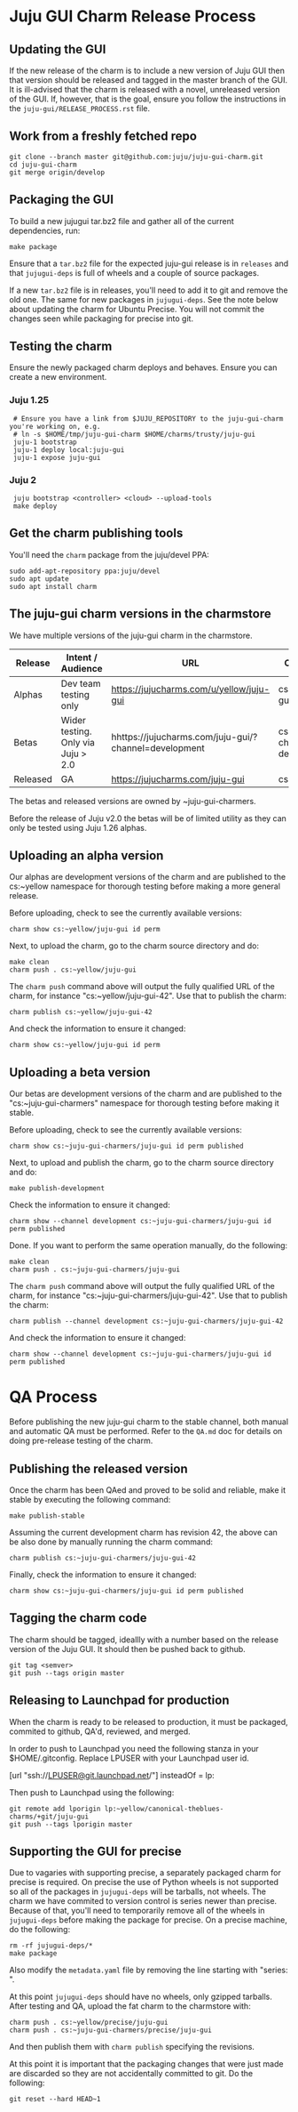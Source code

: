 <!--
RELEASE_PROCESS.md
Copyright 2016 Canonical Ltd.
This work is licensed under the Creative Commons Attribution-Share Alike 3.0
Unported License. To view a copy of this license, visit
http://creativecommons.org/licenses/by-sa/3.0/ or send a letter to Creative
Commons, 171 Second Street, Suite 300, San Francisco, California, 94105, USA.
-->

# Juju GUI Charm Release Process #

## Updating the GUI ##

If the new release of the charm is to include a new version of Juju GUI then
that version should be released and tagged in the master branch of the GUI. It
is ill-advised that the charm is released with a novel, unreleased version of
the GUI.  If, however, that is the goal, ensure you follow the instructions in
the `juju-gui/RELEASE_PROCESS.rst` file.

## Work from a freshly fetched repo ##

    git clone --branch master git@github.com:juju/juju-gui-charm.git
    cd juju-gui-charm
    git merge origin/develop

## Packaging the GUI ##

To build a new jujugui tar.bz2 file and gather all of the current dependencies,
run:

    make package

Ensure that a `tar.bz2` file for the expected juju-gui release is in
`releases` and that `jujugui-deps` is full of wheels and a couple
of source packages.

If a new `tar.bz2` file is in releases, you'll need to add it to git and
remove the old one.  The same for new packages in `jujugui-deps`.  See the
note below about updating the charm for Ubuntu Precise. You will not commit
the changes seen while packaging for precise into git.

## Testing the charm ##

Ensure the newly packaged charm deploys and behaves. Ensure you can create a
new environment.

### Juju 1.25 ###
     # Ensure you have a link from $JUJU_REPOSITORY to the juju-gui-charm you're working on, e.g.
     # ln -s $HOME/tmp/juju-gui-charm $HOME/charms/trusty/juju-gui
     juju-1 bootstrap
     juju-1 deploy local:juju-gui
     juju-1 expose juju-gui

### Juju 2 ###
     juju bootstrap <controller> <cloud> --upload-tools
     make deploy

## Get the charm publishing tools ##

You'll need the `charm` package from the juju/devel PPA:

    sudo add-apt-repository ppa:juju/devel
    sudo apt update
    sudo apt install charm

## The juju-gui charm versions in the charmstore ##

We have multiple versions of the juju-gui charm in the charmstore.

| Release | Intent / Audience | URL | CS reference |
| ------- | ----------------- | --- | ------------ |
| Alphas | Dev team testing only | https://jujucharms.com/u/yellow/juju-gui | cs:~yellow/juju-gui |
| Betas  | Wider testing. Only via Juju > 2.0 | hhttps://jujucharms.com/juju-gui/?channel=development | cs:juju-gui --channel development |
| Released | GA | https://jujucharms.com/juju-gui | cs:juju-gui |

The betas and released versions are owned by ~juju-gui-charmers.

Before the release of Juju v2.0 the betas will be of limited utility as they
can only be tested using Juju 1.26 alphas.

## Uploading an alpha version ##

Our alphas are development versions of the charm and are published to the
cs:~yellow namespace for thorough testing before making a more general
release.

Before uploading, check to see the currently available versions:

    charm show cs:~yellow/juju-gui id perm

Next, to upload the charm, go to the charm source directory and do:

    make clean
    charm push . cs:~yellow/juju-gui

The `charm push` command above will output the fully qualified URL of the
charm, for instance "cs:~yellow/juju-gui-42". Use that to publish the charm:

    charm publish cs:~yellow/juju-gui-42

And check the information to ensure it changed:

    charm show cs:~yellow/juju-gui id perm

## Uploading a beta version ##

Our betas are development versions of the charm and are published to the
"cs:~juju-gui-charmers" namespace for thorough testing before making it stable.

Before uploading, check to see the currently available versions:

    charm show cs:~juju-gui-charmers/juju-gui id perm published

Next, to upload and publish the charm, go to the charm source directory and do:

    make publish-development

Check the information to ensure it changed:

    charm show --channel development cs:~juju-gui-charmers/juju-gui id perm published

Done.
If you want to perform the same operation manually, do the following:

    make clean
    charm push . cs:~juju-gui-charmers/juju-gui

The `charm push` command above will output the fully qualified URL of the
charm, for instance "cs:~juju-gui-charmers/juju-gui-42". Use that to publish
the charm:

    charm publish --channel development cs:~juju-gui-charmers/juju-gui-42

And check the information to ensure it changed:

    charm show --channel development cs:~juju-gui-charmers/juju-gui id perm published

# QA Process #

Before publishing the new juju-gui charm to the stable channel, both manual and
automatic QA must be performed. Refer to the `QA.md` doc for details on doing
pre-release testing of the charm.

## Publishing the released version ##

Once the charm has been QAed and proved to be solid and reliable, make it
stable by executing the following command:

    make publish-stable

Assuming the current development charm has revision 42, the above can be also
done by manually running the charm command:

    charm publish cs:~juju-gui-charmers/juju-gui-42

Finally, check the information to ensure it changed:

    charm show cs:~juju-gui-charmers/juju-gui id perm published

## Tagging the charm code ##

The charm should be tagged, ideallly with a number based on the release
version of the Juju GUI. It should then be pushed back to github.

    git tag <semver>
    git push --tags origin master

## Releasing to Launchpad for production ##

When the charm is ready to be released to production, it must be packaged,
commited to github, QA'd, reviewed, and merged.

In order to push to Launchpad you need the following stanza in your
$HOME/.gitconfig.  Replace LPUSER with your Launchpad user id.

[url "ssh://LPUSER@git.launchpad.net/"]
	insteadOf = lp:

Then push to Launchpad using the following:

    git remote add lporigin lp:~yellow/canonical-theblues-charms/+git/juju-gui
    git push --tags lporigin master

## Supporting the GUI for precise ##

Due to vagaries with supporting precise, a separately packaged charm
for precise is required. On precise the use of Python wheels is not supported
so all of the packages in `jujugui-deps` will be tarballs, not wheels.  The
charm we have commited to version control is series newer than precise.
Because of that, you'll need to temporarily remove all of the wheels in
`jujugui-deps` before making the package for precise.  On a precise machine,
do the following:

    rm -rf jujugui-deps/*
    make package

Also modify the `metadata.yaml` file by removing the line starting with
"series: ".

At this point `jujugui-deps` should have no wheels, only gzipped tarballs.
After testing and QA, upload the fat charm to the charmstore with:

    charm push . cs:~yellow/precise/juju-gui
    charm push . cs:~juju-gui-charmers/precise/juju-gui

And then publish them with `charm publish` specifying the revisions.

At this point it is important that the packaging changes that were just made
are discarded so they are not accidentally committed to git.  Do the
following:

    git reset --hard HEAD~1
